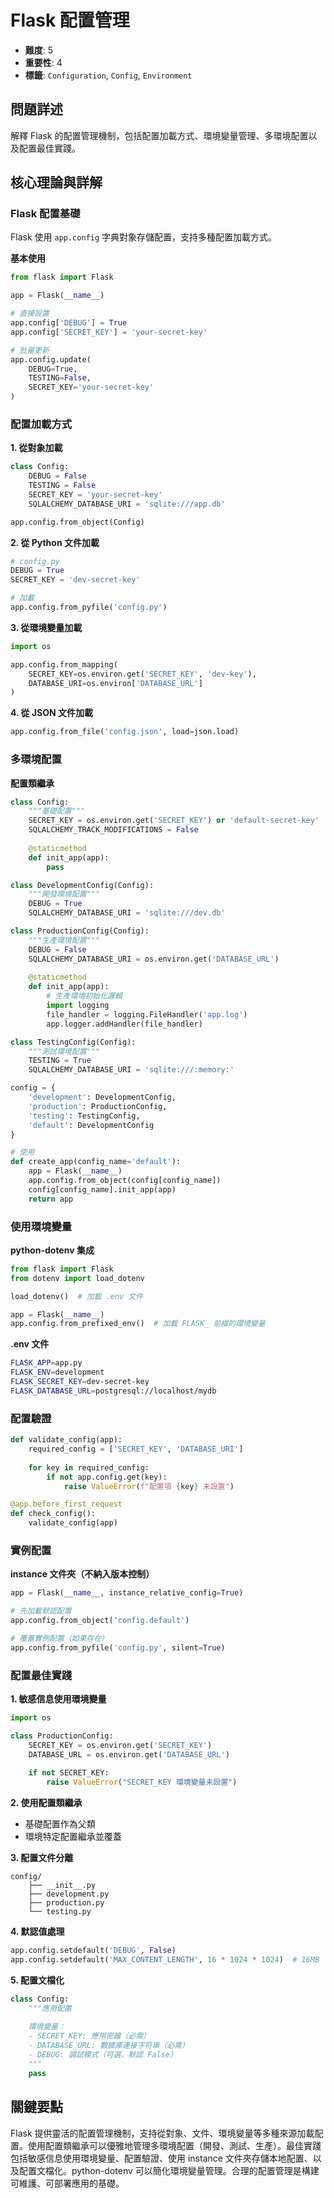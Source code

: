# Flask 配置管理

- **難度**: 5
- **重要性**: 4
- **標籤**: `Configuration`, `Config`, `Environment`

## 問題詳述

解釋 Flask 的配置管理機制，包括配置加載方式、環境變量管理、多環境配置以及配置最佳實踐。

## 核心理論與詳解

### Flask 配置基礎

Flask 使用 `app.config` 字典對象存儲配置，支持多種配置加載方式。

**基本使用**
```python
from flask import Flask

app = Flask(__name__)

# 直接設置
app.config['DEBUG'] = True
app.config['SECRET_KEY'] = 'your-secret-key'

# 批量更新
app.config.update(
    DEBUG=True,
    TESTING=False,
    SECRET_KEY='your-secret-key'
)
```

### 配置加載方式

**1. 從對象加載**
```python
class Config:
    DEBUG = False
    TESTING = False
    SECRET_KEY = 'your-secret-key'
    SQLALCHEMY_DATABASE_URI = 'sqlite:///app.db'

app.config.from_object(Config)
```

**2. 從 Python 文件加載**
```python
# config.py
DEBUG = True
SECRET_KEY = 'dev-secret-key'

# 加載
app.config.from_pyfile('config.py')
```

**3. 從環境變量加載**
```python
import os

app.config.from_mapping(
    SECRET_KEY=os.environ.get('SECRET_KEY', 'dev-key'),
    DATABASE_URI=os.environ['DATABASE_URL']
)
```

**4. 從 JSON 文件加載**
```python
app.config.from_file('config.json', load=json.load)
```

### 多環境配置

**配置類繼承**
```python
class Config:
    """基礎配置"""
    SECRET_KEY = os.environ.get('SECRET_KEY') or 'default-secret-key'
    SQLALCHEMY_TRACK_MODIFICATIONS = False
    
    @staticmethod
    def init_app(app):
        pass

class DevelopmentConfig(Config):
    """開發環境配置"""
    DEBUG = True
    SQLALCHEMY_DATABASE_URI = 'sqlite:///dev.db'

class ProductionConfig(Config):
    """生產環境配置"""
    DEBUG = False
    SQLALCHEMY_DATABASE_URI = os.environ.get('DATABASE_URL')
    
    @staticmethod
    def init_app(app):
        # 生產環境初始化邏輯
        import logging
        file_handler = logging.FileHandler('app.log')
        app.logger.addHandler(file_handler)

class TestingConfig(Config):
    """測試環境配置"""
    TESTING = True
    SQLALCHEMY_DATABASE_URI = 'sqlite:///:memory:'

config = {
    'development': DevelopmentConfig,
    'production': ProductionConfig,
    'testing': TestingConfig,
    'default': DevelopmentConfig
}

# 使用
def create_app(config_name='default'):
    app = Flask(__name__)
    app.config.from_object(config[config_name])
    config[config_name].init_app(app)
    return app
```

### 使用環境變量

**python-dotenv 集成**
```python
from flask import Flask
from dotenv import load_dotenv

load_dotenv()  # 加載 .env 文件

app = Flask(__name__)
app.config.from_prefixed_env()  # 加載 FLASK_ 前綴的環境變量
```

**.env 文件**
```bash
FLASK_APP=app.py
FLASK_ENV=development
FLASK_SECRET_KEY=dev-secret-key
FLASK_DATABASE_URL=postgresql://localhost/mydb
```

### 配置驗證

```python
def validate_config(app):
    required_config = ['SECRET_KEY', 'DATABASE_URI']
    
    for key in required_config:
        if not app.config.get(key):
            raise ValueError(f"配置項 {key} 未設置")

@app.before_first_request
def check_config():
    validate_config(app)
```

### 實例配置

**instance 文件夾（不納入版本控制）**
```python
app = Flask(__name__, instance_relative_config=True)

# 先加載默認配置
app.config.from_object('config.default')

# 覆蓋實例配置（如果存在）
app.config.from_pyfile('config.py', silent=True)
```

### 配置最佳實踐

**1. 敏感信息使用環境變量**
```python
import os

class ProductionConfig:
    SECRET_KEY = os.environ.get('SECRET_KEY')
    DATABASE_URL = os.environ.get('DATABASE_URL')
    
    if not SECRET_KEY:
        raise ValueError("SECRET_KEY 環境變量未設置")
```

**2. 使用配置類繼承**
- 基礎配置作為父類
- 環境特定配置繼承並覆蓋

**3. 配置文件分離**
```
config/
    ├── __init__.py
    ├── development.py
    ├── production.py
    └── testing.py
```

**4. 默認值處理**
```python
app.config.setdefault('DEBUG', False)
app.config.setdefault('MAX_CONTENT_LENGTH', 16 * 1024 * 1024)  # 16MB
```

**5. 配置文檔化**
```python
class Config:
    """應用配置
    
    環境變量：
    - SECRET_KEY: 應用密鑰（必需）
    - DATABASE_URL: 數據庫連接字符串（必需）
    - DEBUG: 調試模式（可選，默認 False）
    """
    pass
```

## 關鍵要點

Flask 提供靈活的配置管理機制，支持從對象、文件、環境變量等多種來源加載配置。使用配置類繼承可以優雅地管理多環境配置（開發、測試、生產）。最佳實踐包括敏感信息使用環境變量、配置驗證、使用 instance 文件夾存儲本地配置、以及配置文檔化。python-dotenv 可以簡化環境變量管理。合理的配置管理是構建可維護、可部署應用的基礎。
